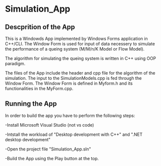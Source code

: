# Simulation_App

## Descprition of the App
This is a Windowds App implemented by Windows Forms application in C++/CLI. The Window Form is used for input of data necessery to simulate the performance of a queing system (M/M/n/K Model or Flow Model).

The algorithm for simulating the queing system is written in C++ using OOP paradigm.

The files of the App include the header and cpp file for the algorithm of the simulation. The input to the SimulationModels.cpp is fed through the Window Form.
The Window Form is defined in Myform.h and its functionalities in the MyForm.cpp.

## Running the App

In order to build the app you have to perform the following steps:

  -Install Microsoft Visual Studio (not vs code)

  -Intstall the workload of "Desktop development with C++" and ".NET desktop development"

  -Open the project file "Simulation_App.sln"

  -Build the App using the Play button at the top.

